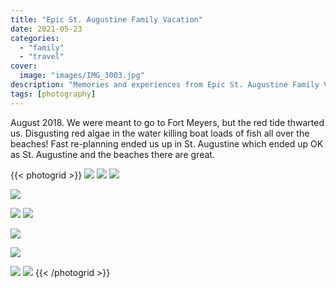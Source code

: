 ```yaml
---
title: "Epic St. Augustine Family Vacation"
date: 2021-05-23
categories:
  - "family"
  - "travel"
cover:
  image: "images/IMG_3003.jpg"
description: "Memories and experiences from Epic St. Augustine Family Vacation"
tags: [photography]
---
```


August 2018. We were meant to go to Fort Meyers, but the red tide thwarted us. Disgusting red algae in the water killing boat loads of fish all over the beaches! Fast re-planning ended us up in St. Augustine which ended up OK as St. Augustine and the beaches there are great.

{{< photogrid >}}
![](images/IMG_2972-EFFECTS.jpg)
![](images/IMG_2936.jpg)
![](images/IMG_2934.jpg)

![](images/DSC02992.jpg)

![](images/DSC02977.jpg)
![](images/7CB25768-C1A9-4001-A8BD-CB95608AEE7C.jpg)

![](images/IMG_3003.jpg)

![](images/1C0AA299-796E-425A-8F53-171CD241CD8F.jpg)

![](images/P8080243.jpg)
![](images/T24251.jpg)
{{< /photogrid >}}
